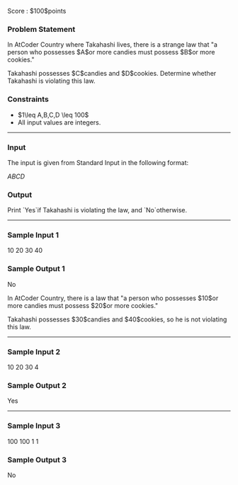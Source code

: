 
<div>

<span>

<span>

<p>
Score : $100$points
</p>

<div>

<section>

### **Problem Statement**

<p>
In AtCoder Country where Takahashi lives, there is a strange law that "a person who possesses $A$or more candies must possess $B$or more cookies."
</p>

<p>
Takahashi possesses $C$candies and $D$cookies. Determine whether Takahashi is violating this law.
</p>

</section>

</div>

<div>

<section>

### **Constraints**

<ul>

<li>
$1\leq A,B,C,D \leq 100$
</li>

<li>
All input values are integers.
</li>

</ul>

</section>

</div>

---

<div>

<div>

<section>

### **Input**

<p>
The input is given from Standard Input in the following format:
</p>

<div>

$A$$B$$C$$D$
</div>

</section>

</div>

<div>

<section>

### **Output**

<p>
Print `Yes`if Takahashi is violating the law, and `No`otherwise.
</p>

</section>

</div>

</div>

---

<div>

<section>

### **Sample Input 1**

<div>

10 20 30 40

</div>

</section>

</div>

<div>

<section>

### **Sample Output 1**

<div>

No

</div>

<p>
In AtCoder Country, there is a law that "a person who possesses $10$or more candies must possess $20$or more cookies."
</p>

<p>
Takahashi possesses $30$candies and $40$cookies, so he is not violating this law.
</p>

</section>

</div>

---

<div>

<section>

### **Sample Input 2**

<div>

10 20 30 4

</div>

</section>

</div>

<div>

<section>

### **Sample Output 2**

<div>

Yes

</div>

</section>

</div>

---

<div>

<section>

### **Sample Input 3**

<div>

100 100 1 1

</div>

</section>

</div>

<div>

<section>

### **Sample Output 3**

<div>

No

</div>

</section>

</div>

</span>

</span>

</div>
